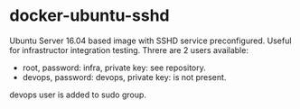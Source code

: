 # docker-ubuntu-sshd
Ubuntu Server 16.04 based image with SSHD service preconfigured. Useful for infrastructor integration testing. 
Threre are 2 users available: 
* root, password: infra, private key: see repository.
* devops, password: devops, private key: is not present.

devops user is added to sudo group.
